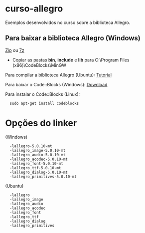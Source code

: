curso-allegro
=============

Exemplos desenvolvidos no curso sobre a biblioteca Allegro.

## Para baixar a biblioteca Allegro (Windows)
[Zip](http://cdn.allegro.cc/file/library/allegro/5.0.10/allegro-5.0.10-mingw-4.7.0.zip)
ou
[7z](http://cdn.allegro.cc/file/library/allegro/5.0.10/allegro-5.0.10-mingw-4.7.0.7z)

- Copiar as pastas **bin**, **include** e **lib** para C:\Program Files (x86)\CodeBlocks\MinGW

Para compilar a biblioteca Allegro (Ubuntu):
[Tutorial](http://www.rafaeltoledo.net/compilando-e-instalando-a-biblioteca-allegro-5-no-ubuntu/)

Para baixar o Code::Blocks (Windows):
[Download](http://sourceforge.net/projects/codeblocks/files/Binaries/13.12/Windows/codeblocks-13.12mingw-setup.exe)

Para instalar o Code::Blocks (Linux):
```
  sudo apt-get install codeblocks
```

Opções do linker
================

(Windows)
```
  -lallegro-5.0.10-mt
  -lallegro_image-5.0.10-mt
  -lallegro_audio-5.0.10-mt
  -lallegro_acodec-5.0.10-mt
  -lallegro_font-5.0.10-mt
  -lallegro_ttf-5.0.10-mt
  -lallegro_dialog-5.0.10-mt
  -lallegro_primitives-5.0.10-mt
```

(Ubuntu)
```
  -lallegro
  -lallegro_image
  -lallegro_audio
  -lallegro_acodec
  -lallegro_font
  -lallegro_ttf
  -lallegro_dialog
  -lallegro_primitives
```
